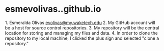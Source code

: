 # esmevolivas..github.io

﻿﻿1. Esmeralda Olivas evolivas@my.waketech.edu
﻿﻿﻿2. My GitHub account will be a host for source control repositories.
﻿﻿﻿3. My repository will be the central location for storing and managing my files and data.
﻿﻿﻿4. In order to clone the repository to my local machine, I clicked the plus sign and selected "clone a repository."